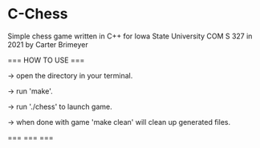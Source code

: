 # C-Chess

Simple chess game written in C++ for Iowa State University COM S 327 in 2021 by Carter Brimeyer

=== HOW TO USE ===

-> open the directory in your terminal.

-> run 'make'.

-> run './chess' to launch game.

-> when done with game 'make clean' will clean up generated files.

===   ===   ===
